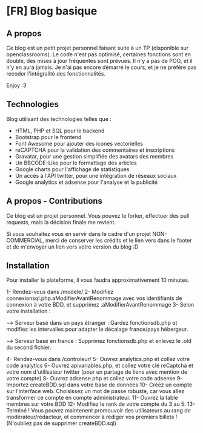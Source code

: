 [FR] Blog basique
=====================

A propos
--------------------
Ce blog est un petit projet personnel faisant suite à un TP (disponible sur openclassrooms).
Le code n'est pas optimisé, certaines fonctions sont en double, des mises à jour fréquentes sont prévues.
Il n'y a pas de POO, et il n'y en aura jamais. Je n'ai pas encore démarré le cours, et je ne préfére pas recoder
l'intégralité des fonctionnalités.

Enjoy :3

Technologies
--------------------

Blog utilisant des technologies telles que :

* HTML, PHP et SQL pour le backend
* Bootstrap pour le frontend
* Font Awesome pour ajouter des icones vectorielles
* reCAPTCHA pour la validation des commentaires et inscriptions
* Gravatar, pour une gestion simplifiée des avatars des membres
* Un BBCODE-Like pour le formattage des articles
* Google charts pour l'affichage de statistiques
* Un accés à l'API twitter, pour une intégration de réseaux sociaux
* Google analytics et adsense pour l'analyse et la publicité

A propos - Contributions
---------------

Ce blog est un projet personnel. Vous pouvez le forker, effectuer des pull requests, mais la décision finale me revient.

Si vous souhaitez vous en servir dans le cadre d'un projet NON-COMMERCIAL, merci de conserver les crédits et le lien vers dans le footer et de m'envoyer un lien vers votre version du blog :D

Installation
---------------
Pour installer la plateforme, il vous faudra approximativement 10 minutes.

1- Rendez-vous dans /modele/
2- Modifiez connexionsql.php.aModifierAvantRenommage avec vos identifiants de connexion à votre BDD, et supprimez .aModifierAvantRenommage
3- Selon votre installation :

--> Serveur basé dans un pays étranger : Gardez fonctionsdb.php et modifiez les intervalles pour adapter le décalage france/pays hébergeur.

--> Serveur basé en france : Supprimez fonctionsdb.php et enlevez le .old du second fichier.

4- Rendez-vous dans /controleur/
5- Ouvrez analytics.php et collez votre code analytics
6- Ouvrez apivariables.php, et collez votre clé reCaptcha et votre nom d'utilisateur twitter (pour un partage de liens avec mention de votre compte)
8- Ouvrez adsense.php et collez votre code adsense
9- Importez createBDD.sql dans votre base de données
10- Créez un compte sur l'interface web. Choisissez un mot de passe robuste, car vous allez transformer ce compte en compte administrateur.
11- Ouvrez la table membres sur votre BDD
12- Modifiez le rank de votre compte du 3 au 5.
13- Terminé ! Vous pouvez maintenent promouvoir des utilisateurs au rang de modérateur/rédacteur, et commencer à rédiger vos premiers billets ! (N'oubliez pas de supprimer createBDD.sql)